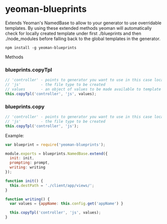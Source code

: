 # yeoman-blueprints

Extends Yeoman's NamedBase to allow to your generator to use overridable templates.
By using these extended methods yeoman will automatically check for locally created template under first ./blueprints and then ./node_modules before falling back to the global templates in the generator.

```
npm install -g yeoman-blueprints
```

Methods

### blueprints.copyTpl
```js
// 'controller' - points to generator you want to use in this case located under generators/controller/
// 'js'         - the file type to be created
// values       - an object of values to be made available to template
this.copyTpl('controller', 'js', values);
```

### blueprints.copy
```js
// 'controller' - points to generator you want to use in this case located under generators/controller/
// 'js'         - the file type to be created
this.copyTpl('controller', 'js');
```

Example:
```js
var blueprint = require('yeoman-blueprints');

module.exports = blueprints.NamedBase.extend({
  init: init,
  prompting: prompt,
  writing: writing
});

function init() {
  this.destPath = './client/app/views/';
}

function writing() {
  var values = {appName: this.config.get('appName') }

  this.copyTpl('controller', 'js', values);
}
```
